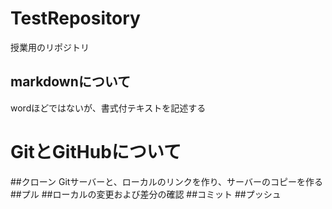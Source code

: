 # TestRepository
授業用のリポジトリ
## markdownについて
wordほどではないが、書式付テキストを記述する
# GitとGitHubについて
##クローン
Gitサーバーと、ローカルのリンクを作り、サーバーのコピーを作る
##プル
##ローカルの変更および差分の確認
##コミット
##プッシュ